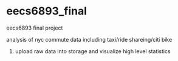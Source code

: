 # eecs6893_final
eecs6893 final project

analysis of nyc commute data including taxi/ride shareing/citi bike

1. upload raw data into storage and visualize high level statistics 
